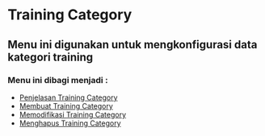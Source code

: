 # Training Category

## Menu ini digunakan untuk mengkonfigurasi data kategori training

### Menu ini dibagi menjadi :

- [Penjelasan Training Category](./training-category/penjelasan.md)
- [Membuat Training Category](./training-category/membuat.md)
- [Memodifikasi Training Category](./training-category/memodifikasi.md)
- [Menghapus Training Category](./training-category/menghapus.md)
